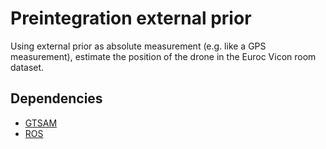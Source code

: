 # Preintegration external prior

Using external prior as absolute measurement (e.g. like a GPS measurement), estimate the position of the drone in the Euroc Vicon room dataset. 

## Dependencies

* [GTSAM](https://github.com/borglab/gtsam)
* [ROS](https://www.ros.org/)


